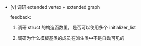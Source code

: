 * [v] 调研 extended vertex + extended graph

    feedback:

    1. 调研 struct 的构造函数里，是否可以使用多个 initializer_list

    1. 调研为什么模板基类的成员在派生类中不是自动可见的